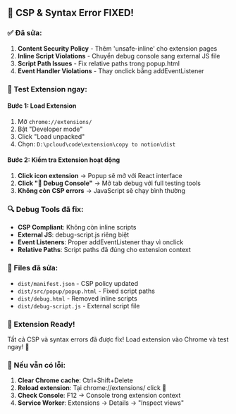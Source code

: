 ## 🔧 CSP & Syntax Error FIXED! 

### ✅ Đã sửa:
1. **Content Security Policy** - Thêm 'unsafe-inline' cho extension pages
2. **Inline Script Violations** - Chuyển debug console sang external JS file  
3. **Script Path Issues** - Fix relative paths trong popup.html
4. **Event Handler Violations** - Thay onclick bằng addEventListener

### 🚀 Test Extension ngay:

#### **Bước 1: Load Extension**
1. Mở `chrome://extensions/`
2. Bật "Developer mode"
3. Click "Load unpacked" 
4. Chọn: `D:\pcloud\code\extension\copy to notion\dist`

#### **Bước 2: Kiểm tra Extension hoạt động**
1. **Click icon extension** → Popup sẽ mở với React interface
2. **Click "🔧 Debug Console"** → Mở tab debug với full testing tools
3. **Không còn CSP errors** → JavaScript sẽ chạy bình thường

### 🔍 Debug Tools đã fix:
- **CSP Compliant**: Không còn inline scripts  
- **External JS**: debug-script.js riêng biệt
- **Event Listeners**: Proper addEventListener thay vì onclick
- **Relative Paths**: Script paths đã đúng cho extension context

### 📁 Files đã sửa:
- `dist/manifest.json` - CSP policy updated
- `dist/src/popup/popup.html` - Fixed script paths
- `dist/debug.html` - Removed inline scripts
- `dist/debug-script.js` - External script file

### 🎯 Extension Ready!
Tất cả CSP và syntax errors đã được fix! Load extension vào Chrome và test ngay! 🚀

### 🐛 Nếu vẫn có lỗi:
1. **Clear Chrome cache**: Ctrl+Shift+Delete
2. **Reload extension**: Tại chrome://extensions/ click 🔄
3. **Check Console**: F12 → Console trong extension context
4. **Service Worker**: Extensions → Details → "Inspect views"
